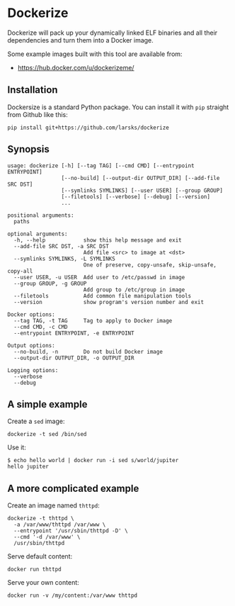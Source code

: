 # Dockerize

Dockerize will pack up your dynamically linked ELF binaries and all
their dependencies and turn them into a Docker image.

Some example images built with this tool are available from:

- https://hub.docker.com/u/dockerizeme/

## Installation

Dockersize is a standard Python package.  You can install it with
`pip` straight from Github like this:

    pip install git+https://github.com/larsks/dockerize

## Synopsis

    usage: dockerize [-h] [--tag TAG] [--cmd CMD] [--entrypoint ENTRYPOINT]
                     [--no-build] [--output-dir OUTPUT_DIR] [--add-file SRC DST]
                     [--symlinks SYMLINKS] [--user USER] [--group GROUP]
                     [--filetools] [--verbose] [--debug] [--version]
                     ...

    positional arguments:
      paths

    optional arguments:
      -h, --help            show this help message and exit
      --add-file SRC DST, -a SRC DST
                            Add file <src> to image at <dst>
      --symlinks SYMLINKS, -L SYMLINKS
                            One of preserve, copy-unsafe, skip-unsafe, copy-all
      --user USER, -u USER  Add user to /etc/passwd in image
      --group GROUP, -g GROUP
                            Add group to /etc/group in image
      --filetools           Add common file manipulation tools
      --version             show program's version number and exit

    Docker options:
      --tag TAG, -t TAG     Tag to apply to Docker image
      --cmd CMD, -c CMD
      --entrypoint ENTRYPOINT, -e ENTRYPOINT

    Output options:
      --no-build, -n        Do not build Docker image
      --output-dir OUTPUT_DIR, -o OUTPUT_DIR

    Logging options:
      --verbose
      --debug

## A simple example

Create a `sed` image:

    dockerize -t sed /bin/sed

Use it:

    $ echo hello world | docker run -i sed s/world/jupiter
    hello jupiter

## A more complicated example

Create an image named `thttpd`:

    dockerize -t thttpd \
      -a /var/www/thttpd /var/www \
      --entrypoint '/usr/sbin/thttpd -D' \
      --cmd '-d /var/www' \
      /usr/sbin/thttpd

Serve default content:

    docker run thttpd

Serve your own content:

    docker run -v /my/content:/var/www thttpd

